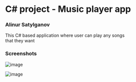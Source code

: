 # C# project - Music player app
### Alinur Satylganov

This C# based application where user can play any songs  
that they want 

### Screenshots

![image](https://github.com/Alinur01/C-MusicPlayer/assets/74015673/d7b16ff5-89ce-40e7-ab04-6221e14047d2)

![image](https://github.com/Alinur01/C-MusicPlayer/assets/74015673/1ceefce5-90a4-4c2e-a231-fd1fffca6e4d)
